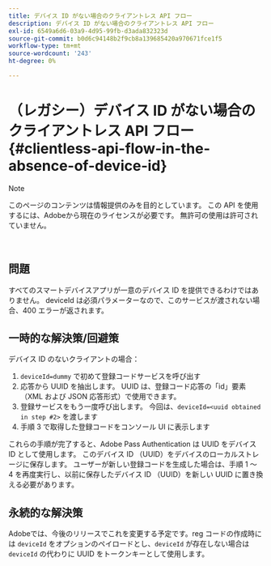 ```yaml
---
title: デバイス ID がない場合のクライアントレス API フロー
description: デバイス ID がない場合のクライアントレス API フロー
exl-id: 6549a6d6-03a9-4d95-99fb-d3ada832323d
source-git-commit: b0d6c94148b2f9cb8a139685420a970671fce1f5
workflow-type: tm+mt
source-wordcount: '243'
ht-degree: 0%

---
```


# （レガシー）デバイス ID がない場合のクライアントレス API フロー {#clientless-api-flow-in-the-absence-of-device-id}

>[!NOTE]
>
>このページのコンテンツは情報提供のみを目的としています。 この API を使用するには、Adobeから現在のライセンスが必要です。 無許可の使用は許可されていません。

</br>


## 問題

すべてのスマートデバイスアプリが一意のデバイス ID を提供できるわけではありません。  deviceId は必須パラメーターなので、このサービスが渡されない場合、400 エラーが返されます。


## 一時的な解決策/回避策

デバイス ID のないクライアントの場合：

1. `deviceId=dummy` で初めて登録コードサービスを呼び出す
1. 応答から UUID を抽出します。 UUID は、登録コード応答の「id」要素（XML および JSON 応答形式）で使用できます。
1. 登録サービスをもう一度呼び出します。 今回は、`deviceId=<uuid obtained in step #2>` を渡します
1. 手順 3 で取得した登録コードをコンソール UI に表示します


これらの手順が完了すると、Adobe Pass Authentication は UUID をデバイス ID として使用します。 このデバイス ID （UUID）をデバイスのローカルストレージに保存します。 ユーザーが新しい登録コードを生成した場合は、手順 1 ～ 4 を再度実行し、以前に保存したデバイス ID （UUID）を新しい UUID に置き換える必要があります。



## 永続的な解決策

Adobeでは、今後のリリースでこれを変更する予定です。reg コードの作成時には `deviceId` をオプションのペイロードとし、`deviceId` が存在しない場合は `deviceId` の代わりに UUID をトークンキーとして使用します。

<!--
## Related Information

- [Clientless API Reference](/help/authentication/rest-api-reference.md)
-->
